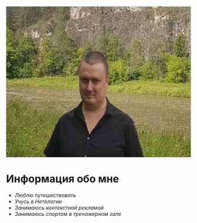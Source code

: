 
 ![my_photo](3FJneNor_X4.jpg)

# **Информация обо мне**

 - _Люблю путешествовать_
 - _Учусь в Нетологии_
 - _Занимаюсь контекстной рекламой_
 - _Занимаюсь спортом в тренажерном зале_

